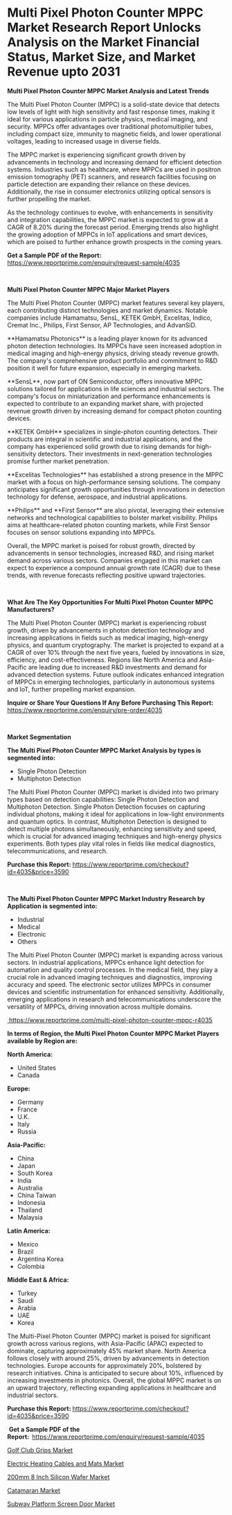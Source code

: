 <p><h1>Multi Pixel Photon Counter MPPC Market Research Report Unlocks Analysis on the Market Financial Status, Market Size, and Market Revenue upto 2031</h1></p><p><strong>Multi Pixel Photon Counter MPPC Market Analysis and Latest Trends</strong></p>
<p><p>The Multi Pixel Photon Counter (MPPC) is a solid-state device that detects low levels of light with high sensitivity and fast response times, making it ideal for various applications in particle physics, medical imaging, and security. MPPCs offer advantages over traditional photomultiplier tubes, including compact size, immunity to magnetic fields, and lower operational voltages, leading to increased usage in diverse fields.</p><p>The MPPC market is experiencing significant growth driven by advancements in technology and increasing demand for efficient detection systems. Industries such as healthcare, where MPPCs are used in positron emission tomography (PET) scanners, and research facilities focusing on particle detection are expanding their reliance on these devices. Additionally, the rise in consumer electronics utilizing optical sensors is further propelling the market.</p><p>As the technology continues to evolve, with enhancements in sensitivity and integration capabilities, the MPPC market is expected to grow at a CAGR of 8.20% during the forecast period. Emerging trends also highlight the growing adoption of MPPCs in IoT applications and smart devices, which are poised to further enhance growth prospects in the coming years.</p></p>
<p><strong>Get a Sample PDF of the Report:&nbsp;</strong> <a href="https://www.reportprime.com/enquiry/request-sample/4035?utm_campaign=1134&utm_medium=2&utm_source=Github&utm_content=ia&utm_term=02102024&utm_id=multi-pixel-photon-counter-mppc">https://www.reportprime.com/enquiry/request-sample/4035</a></p>
<p>&nbsp;</p>
<p><strong>Multi Pixel Photon Counter MPPC Major Market Players</strong></p>
<p><p>The Multi Pixel Photon Counter (MPPC) market features several key players, each contributing distinct technologies and market dynamics. Notable companies include Hamamatsu, SensL, KETEK GmbH, Excelitas, Indico, Cremat Inc., Philips, First Sensor, AP Technologies, and AdvanSiD.</p><p>**Hamamatsu Photonics** is a leading player known for its advanced photon detection technologies. Its MPPCs have seen increased adoption in medical imaging and high-energy physics, driving steady revenue growth. The company's comprehensive product portfolio and commitment to R&D position it well for future expansion, especially in emerging markets.</p><p>**SensL**, now part of ON Semiconductor, offers innovative MPPC solutions tailored for applications in life sciences and industrial sectors. The company's focus on miniaturization and performance enhancements is expected to contribute to an expanding market share, with projected revenue growth driven by increasing demand for compact photon counting devices.</p><p>**KETEK GmbH** specializes in single-photon counting detectors. Their products are integral in scientific and industrial applications, and the company has experienced solid growth due to rising demands for high-sensitivity detectors. Their investments in next-generation technologies promise further market penetration.</p><p>**Excelitas Technologies** has established a strong presence in the MPPC market with a focus on high-performance sensing solutions. The company anticipates significant growth opportunities through innovations in detection technology for defense, aerospace, and industrial applications.</p><p>**Philips** and **First Sensor** are also pivotal, leveraging their extensive networks and technological capabilities to bolster market visibility. Philips aims at healthcare-related photon counting markets, while First Sensor focuses on sensor solutions expanding into MPPCs.</p><p>Overall, the MPPC market is poised for robust growth, directed by advancements in sensor technologies, increased R&D, and rising market demand across various sectors. Companies engaged in this market can expect to experience a compound annual growth rate (CAGR) due to these trends, with revenue forecasts reflecting positive upward trajectories.</p></p>
<p>&nbsp;</p>
<p><strong>What Are The Key Opportunities For Multi Pixel Photon Counter MPPC Manufacturers?</strong></p>
<p><p>The Multi Pixel Photon Counter (MPPC) market is experiencing robust growth, driven by advancements in photon detection technology and increasing applications in fields such as medical imaging, high-energy physics, and quantum cryptography. The market is projected to expand at a CAGR of over 10% through the next five years, fueled by innovations in size, efficiency, and cost-effectiveness. Regions like North America and Asia-Pacific are leading due to increased R&D investments and demand for advanced detection systems. Future outlook indicates enhanced integration of MPPCs in emerging technologies, particularly in autonomous systems and IoT, further propelling market expansion.</p></p>
<p><strong>Inquire or Share Your Questions If Any Before Purchasing This Report:</strong> <a href="https://www.reportprime.com/enquiry/pre-order/4035?utm_campaign=1134&utm_medium=2&utm_source=Github&utm_content=ia&utm_term=02102024&utm_id=multi-pixel-photon-counter-mppc">https://www.reportprime.com/enquiry/pre-order/4035</a></p>
<p>&nbsp;</p>
<p><strong>Market Segmentation</strong></p>
<p><strong>The Multi Pixel Photon Counter MPPC Market Analysis by types is segmented into:</strong></p>
<p><ul><li>Single Photon Detection</li><li>Multiphoton Detection</li></ul></p>
<p><p>The Multi Pixel Photon Counter (MPPC) market is divided into two primary types based on detection capabilities: Single Photon Detection and Multiphoton Detection. Single Photon Detection focuses on capturing individual photons, making it ideal for applications in low-light environments and quantum optics. In contrast, Multiphoton Detection is designed to detect multiple photons simultaneously, enhancing sensitivity and speed, which is crucial for advanced imaging techniques and high-energy physics experiments. Both types play vital roles in fields like medical diagnostics, telecommunications, and research.</p></p>
<p><strong>Purchase this Report:&nbsp;</strong><a href="https://www.reportprime.com/checkout?id=4035&price=3590&utm_campaign=1134&utm_medium=2&utm_source=Github&utm_content=ia&utm_term=02102024&utm_id=multi-pixel-photon-counter-mppc">https://www.reportprime.com/checkout?id=4035&price=3590</a></p>
<p>&nbsp;</p>
<p><strong>The Multi Pixel Photon Counter MPPC Market Industry Research by Application is segmented into:</strong></p>
<p><ul><li>Industrial</li><li>Medical</li><li>Electronic</li><li>Others</li></ul></p>
<p><p>The Multi Pixel Photon Counter (MPPC) market is expanding across various sectors. In industrial applications, MPPCs enhance light detection for automation and quality control processes. In the medical field, they play a crucial role in advanced imaging techniques and diagnostics, improving accuracy and speed. The electronic sector utilizes MPPCs in consumer devices and scientific instrumentation for enhanced sensitivity. Additionally, emerging applications in research and telecommunications underscore the versatility of MPPCs, driving innovation across multiple domains.</p></p>
<p><a href="https://www.reportprime.com/multi-pixel-photon-counter-mppc-r4035?utm_campaign=1134&utm_medium=2&utm_source=Github&utm_content=ia&utm_term=02102024&utm_id=multi-pixel-photon-counter-mppc">&nbsp;https://www.reportprime.com/multi-pixel-photon-counter-mppc-r4035</a></p>
<p><strong>In terms of Region, the Multi Pixel Photon Counter MPPC Market Players available by Region are:</strong></p>
<p>
    <p> <strong> North America: </strong>
        <ul>
            <li>United States</li>
            <li>Canada</li>
        </ul>
        </p> 
    <p> <strong> Europe: </strong>
        <ul>
            <li>Germany</li>
            <li>France</li>
            <li>U.K.</li>
            <li>Italy</li>
            <li>Russia</li>
        </ul>
        </p> 
    <p> <strong> Asia-Pacific: </strong>
        <ul>
            <li>China</li>
            <li>Japan</li>
            <li>South Korea</li>
            <li>India</li>
            <li>Australia</li>
            <li>China Taiwan</li>
            <li>Indonesia</li>
            <li>Thailand</li>
            <li>Malaysia</li>
        </ul>
        </p> 
    <p> <strong> Latin America: </strong>
        <ul>
            <li>Mexico</li>
            <li>Brazil</li>
            <li>Argentina Korea</li>
            <li>Colombia</li>
        </ul>
        </p> 
    <p> <strong> Middle East & Africa: </strong>
        <ul>
            <li>Turkey</li>
            <li>Saudi</li>
            <li>Arabia</li>
            <li>UAE</li>
            <li>Korea</li>
        </ul>
    </p>
    </p>
<p><p>The Multi-Pixel Photon Counter (MPPC) market is poised for significant growth across various regions, with Asia-Pacific (APAC) expected to dominate, capturing approximately 45% market share. North America follows closely with around 25%, driven by advancements in detection technologies. Europe accounts for approximately 20%, bolstered by research initiatives. China is anticipated to secure about 10%, influenced by increasing investments in photonics. Overall, the global MPPC market is on an upward trajectory, reflecting expanding applications in healthcare and industrial sectors.</p></p>
<p><strong>Purchase this Report: </strong><a href="https://www.reportprime.com/checkout?id=4035&price=3590&utm_campaign=1134&utm_medium=2&utm_source=Github&utm_content=ia&utm_term=02102024&utm_id=multi-pixel-photon-counter-mppc">https://www.reportprime.com/checkout?id=4035&price=3590</a></p>
<p>&nbsp;<strong>Get a Sample PDF of the Report:&nbsp;&nbsp;</strong><a href="https://www.reportprime.com/enquiry/request-sample/4035?utm_campaign=1134&utm_medium=2&utm_source=Github&utm_content=ia&utm_term=02102024&utm_id=multi-pixel-photon-counter-mppc">https://www.reportprime.com/enquiry/request-sample/4035</a></p>
<p><strong></strong></p>
<p><p><a href="https://www.linkedin.com/pulse/golf-club-grips-market-size-growing-cagr-135-report-covers-fpccc?utm_campaign=1134&utm_medium=2&utm_source=Github&utm_content=ia&utm_term=02102024&utm_id=multi-pixel-photon-counter-mppc">Golf Club Grips Market</a></p><p><a href="https://issuu.com/reportprime-2/docs/electric-heating-cables-and-mats-ma_ceeb07b6573f33?utm_campaign=1134&utm_medium=2&utm_source=Github&utm_content=ia&utm_term=02102024&utm_id=multi-pixel-photon-counter-mppc">Electric Heating Cables and Mats Market</a></p><p><a href="https://github.com/BryceTownsendr/Market-Research-Report-List-6/blob/main/200mm-8-inch-silicon-wafer-market.md?utm_campaign=1134&utm_medium=2&utm_source=Github&utm_content=ia&utm_term=02102024&utm_id=multi-pixel-photon-counter-mppc">200mm 8 Inch Silicon Wafer Market</a></p><p><a href="https://www.linkedin.com/pulse/emerging-opportunities-challenges-global-catamaran-market-2024-mulkf?trackingId=ywl8Xl7DR6C6YAzkh4Bq1Q%3D%3D&utm_campaign=1134&utm_medium=2&utm_source=Github&utm_content=ia&utm_term=02102024&utm_id=multi-pixel-photon-counter-mppc">Catamaran Market</a></p><p><a href="https://issuu.com/reportprime-2/docs/subway-platform-screen-door-market-_cac17510b3b6e5?utm_campaign=1134&utm_medium=2&utm_source=Github&utm_content=ia&utm_term=02102024&utm_id=multi-pixel-photon-counter-mppc">Subway Platform Screen Door Market</a></p></p>